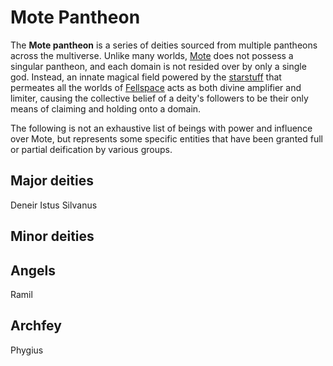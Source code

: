 # Mote Pantheon

The **Mote pantheon** is a series of deities sourced from multiple pantheons across the multiverse. Unlike many worlds, [Mote](../mote/mote.md) does not possess a singular pantheon, and each domain is not resided over by only a single god. Instead, an innate magical field powered by the [starstuff](../artifacts/starstuff.md) that permeates all the worlds of [Fellspace](../astronomy/fellspace.md) acts as both divine amplifier and limiter, causing the collective belief of a deity's followers to be their only means of claiming and holding onto a domain.

The following is not an exhaustive list of beings with power and influence over Mote, but represents some specific entities that have been granted full or partial deification by various groups.

## Major deities

Deneir
Istus
Silvanus

## Minor deities

## Angels

Ramil

## Archfey

Phygius
